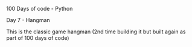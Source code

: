  100 Days of code - Python
 
 Day 7 - Hangman
 
 This is the classic game hangman (2nd time building it but built again as part of 100 days of code)
